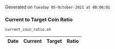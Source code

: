 Generated on `Tuesday 05-October-2021 at 00:06:01`

### Current to Target Coin Ratio
`current_coin_ratio.sh`

Date|Current|Target|Ratio
---|---|---|---
